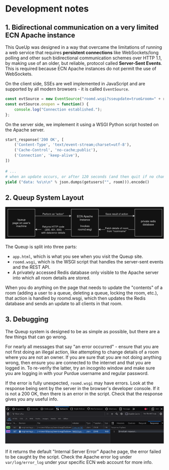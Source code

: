 # Development notes

## 1. Bidirectional communication on a very limited ECN Apache instance

This QueUp was designed in a way that overcame the limitations of running a web service that requires **persistent connections** like WebSockets/long polling and other such bidirectional communication schemes over HTTP 1.1, by making use of an older, but reliable, protocol called **Server-Sent Events**.  This is required because ECN Apache instances do not permit the use of WebSockets.

On the client side, SSEs are well implemented in JavaScript and are supported by all modern browsers - it is called `EventSource`. 

```javascript
const evtSource = new EventSource("roomd.wsgi?sseupdate=true&room=" + roomname);
const evtSource.onopen = function() {
    console.log("Connection established.");
};
```

On the server side, we implement it using a WSGI Python script hosted on the Apache server.

```python
start_response('200 OK', [
    ('Content-Type', 'text/event-stream;charset=utf-8'),
    ('Cache-Control', 'no-cache;public'),
    ('Connection', 'keep-alive'),
])

# ... 
# when an update occurs, or after 120 seconds (and then quit if no changes occur)...
yield ("data: %s\n\n" % json.dumps(getusers("", room))).encode()
```

## 2. Queup System Layout

<img src="dev.png" style="width: 90vw">

The Queup is split into three parts:
- `app.html`, which is what you see when you visit the Queup site.
- `roomd.wsgi`, which is the WSGI script that handles the server-sent events and the REST API.
- A privately accessed Redis database only visible to the Apache server into which all room details are stored.

When you do anything on the page that needs to update the "contents" of a room (adding a user to a queue, deleting a queue, locking the room, etc.), that action is handled by roomd.wsgi, which then updates the Redis database and sends an update to all clients in that room.

## 3. Debugging

The Queup system is designed to be as simple as possible, but there are a few things that can go wrong. 

For nearly all messages that say "an error occurred" - ensure that you are not first doing an illegal action, like attempting to change details of a room where you are not an owner.  If you are sure that you are not doing anything wrong, then ensure you are connected to the internet and that you are logged in.  To re-verify the latter, try an incognito window and make sure you are logging in with your Purdue username and regular password.

If the error is fully unexpected, `roomd.wsgi` may have errors.  Look at the response being sent by the server in the browser's developer console.  If it is not a 200 OK, then there is an error in the script.  Check that the response gives you any useful info.  

<img src="error.png" style="width: 90vw">

If it returns the default "Internal Server Error" Apache page, the error failed to be caught by the script.  Check the Apache error log under `var/log/error_log` under your specific ECN web account for more info.